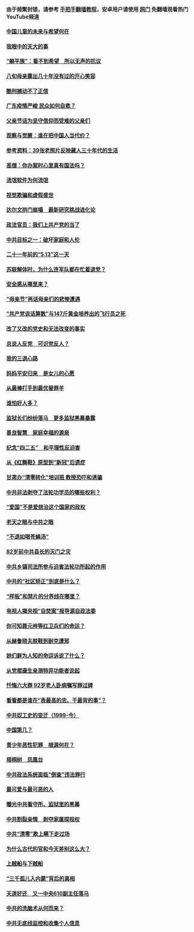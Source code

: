 #### 由于频繁封锁，请参考 [手把手翻墙教程](https://github.com/gfw-breaker/guides/wiki/)，安卓用户请使用 [网门](https://github.com/gfw-breaker/nogfw/blob/master/dl.md?t=07071101) 免翻墙观看热门YouTube频道 

#### [中国儿童的未来与希望何在](../pages/19/427680.md?t=07071101) 

#### [我眼中的天大的事](../pages/19/427619.md?t=07071101) 

#### [“躺平族”：看不到希望　所以无声的抗议](../pages/19/427464.md?t=07071101) 

#### [八旬母亲露出几十年没有过的开心笑容](../pages/19/427429.md?t=07071101) 

#### [酷刑撼动不了正信](../pages/19/427414.md?t=07071101) 

#### [广东疫情严峻 民众如何自救？](../pages/19/427311.md?t=07071101) 

#### [父亲节话为坚守信仰而受难的父亲们](../pages/19/427033.md?t=07071101) 

#### [观察与觉醒：谁在把中国人当代价？](../pages/19/426987.md?t=07071101) 

#### [参考资料：39张老照片反映藏人三十年代的生活](../pages/19/426471.md?t=07071101) 

#### [高僧：你办案时心里真有国法吗？](../pages/19/426530.md?t=07071101) 

#### [流氓软件为何流氓](../pages/19/426531.md?t=07071101) 

#### [视觉欺骗和虚假盛世](../pages/19/426443.md?t=07071101) 

#### [达尔文拱门崩塌　最新研究挑战进化论](../pages/19/426009.md?t=07071101) 

#### [政法官员：我们上共产党的当了](../pages/19/425351.md?t=07071101) 

#### [中共目标之一：破坏家庭和人伦](../pages/19/424454.md?t=07071101) 

#### [二十一年前的“5.13”这一天](../pages/19/424814.md?t=07071101) 

#### [苏联解体时，为什么连军队都在忙着退党？](../pages/19/424335.md?t=07071101) 

#### [安全感从哪里来？](../pages/19/424336.md?t=07071101) 

#### [“母亲节”再话母亲们的悲惨遭遇](../pages/19/424234.md?t=07071101) 

#### [“共产党说话算数”与147斤黄金培养出的飞行员之死](../pages/19/424115.md?t=07071101) 

#### [改了又改的党史和无法改变的事实](../pages/19/424037.md?t=07071101) 

#### [总说人反党　可识党反人？](../pages/19/423820.md?t=07071101) 

#### [我的三退心路](../pages/19/423876.md?t=07071101) 

#### [妈妈平安归来　是女儿的心愿](../pages/19/423947.md?t=07071101) 

#### [从最棒打手到最优替罪羊](../pages/19/423819.md?t=07071101) 

#### [谁怕好人多？](../pages/19/423774.md?t=07071101) 

#### [监狱长们纷纷落马　更多监狱黑幕暴露](../pages/19/423787.md?t=07071101) 

#### [善良智慧　家庭幸福的源泉](../pages/19/423632.md?t=07071101) 

#### [纪念“四二五”　和平理性反迫害](../pages/19/423660.md?t=07071101) 

#### [从《红舞鞋》原型到“新冠”后遗症](../pages/19/423509.md?t=07071101) 

#### [甘肃办“清零转化”培训班 教授恐吓和诱骗](../pages/19/423498.md?t=07071101) 

#### [中共非法剥夺了法轮功学员的哪些权利？](../pages/19/423392.md?t=07071101) 

#### [“爱国”不是爱统治这个国家的政权](../pages/19/423029.md?t=07071101) 

#### [老天之眼与中共之眼](../pages/19/423378.md?t=07071101) 

#### [“不退如喝苍蝇汤”](../pages/19/423287.md?t=07071101) 

#### [82岁前中共县长的灭门之灾](../pages/19/423055.md?t=07071101) 

#### [中共乡镇司法所参与迫害法轮功所起的作用](../pages/19/423064.md?t=07071101) 

#### [中共的“社区矫正”到底是什么？](../pages/19/422870.md?t=07071101) 

#### [“样板”和禁片的分界线在哪里？](../pages/19/422704.md?t=07071101) 

#### [电视人揭央视“自焚案”报导源自政法委](../pages/19/422770.md?t=07071101) 

#### [你可知聂元梓等红卫兵们的命运？](../pages/19/422848.md?t=07071101) 

#### [从赫鲁晓夫脱鞋到耐克遭邪](../pages/19/422826.md?t=07071101) 

#### [她们鲜为人知的命运诉说了什么？](../pages/19/422754.md?t=07071101) 

#### [从党棍康生亲测特异功能者说起](../pages/19/422657.md?t=07071101) 

#### [忏悔六大罪 92岁老人卧病嘱写罪过碑](../pages/19/422750.md?t=07071101) 

#### [看看都是谁在“表最高的忠、干最背的事”？](../pages/19/422703.md?t=07071101) 

#### [中共奴工史的变迁（1999-今）](../pages/19/422656.md?t=07071101) 

#### [中国第几？](../pages/19/422496.md?t=07071101) 

#### [青少年恶性犯罪　根源何在？](../pages/19/422449.md?t=07071101) 

#### [梧桐树　凤凰台](../pages/19/422442.md?t=07071101) 

#### [中共政法系统面临“倒查”违法罪行](../pages/19/422497.md?t=07071101) 

#### [最可爱与最可恶的人](../pages/19/422448.md?t=07071101) 

#### [曝光中共看守所、监狱里的黑幕](../pages/19/422390.md?t=07071101) 

#### [中共割裂亲情　剥夺家属探视权](../pages/19/422364.md?t=07071101) 

#### [中共“清零”欺上瞒下走过场](../pages/19/422306.md?t=07071101) 

#### [为什么古代的官和今天差别这么大？](../pages/19/422228.md?t=07071101) 

#### [上贼船与下贼船](../pages/19/422276.md?t=07071101) 

#### [“三千孤儿入内蒙”背后的真相](../pages/19/422229.md?t=07071101) 

#### [天道好还　又一中央610副主任落马](../pages/19/422155.md?t=07071101) 

#### [中共的洗脑术从何而来？](../pages/19/422154.md?t=07071101) 

#### [中共无底线监控和收集个人信息](../pages/19/422039.md?t=07071101) 

